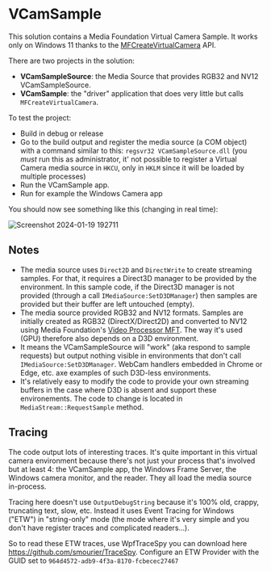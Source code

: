 # VCamSample
This solution contains a Media Foundation Virtual Camera Sample. It works only on Windows 11 thanks to the [MFCreateVirtualCamera](https://learn.microsoft.com/en-us/windows/win32/api/mfvirtualcamera/nf-mfvirtualcamera-mfcreatevirtualcamera) API.

There are two projects in the solution:

* **VCamSampleSource**: the Media Source that provides RGB32 and NV12 VCamSampleSource.
* **VCamSample**: the "driver" application that does very little but calls `MFCreateVirtualCamera`.



To test the project:

* Build in debug or release
* Go to the build output and register the media source (a COM object) with a command similar to this: `regsvr32 VCamSampleSource.dll` (you *must* run this as administrator, it' not possible to register a Virtual Camera media source in `HKCU`, only in `HKLM` since it will be loaded by multiple processes)
* Run the VCamSample app.
* Run for example the Windows Camera app

You should now see something like this (changing in real time):


![Screenshot 2024-01-19 192711](https://github.com/smourier/VCamSample/assets/5328574/60cb92c0-0a3a-4077-af49-a42e9ce97101)



## Notes

* The media source uses `Direct2D` and `DirectWrite` to create streaming samples. For that, it requires a Direct3D manager to be provided by the environment. In this sample code, if the Direct3D manager is not provided (through a call `IMediaSource:SetD3DManager`) then samples are provided but their buffer are left untouched (empty).
* The media source provided RGB32 and NV12 formats. Samples are initially created as RGB32 (DirectX/Direct2D) and converted to NV12 using Media Foundation's [Video Processor MFT](https://learn.microsoft.com/en-us/windows/win32/medfound/video-processor-mft). The way it's used (GPU) therefore also depends on a D3D environment.
* It means the VCamSampleSource will "work" (aka respond to sample requests) but output nothing visible in environments that don't call `IMediaSource:SetD3DManager`. WebCam handlers embedded in Chrome or Edge, etc. axe examples of such D3D-less environments.
* It's relatively easy to modify the code to provide your own streaming buffers in the case where D3D is absent and support these environements. The code to change is located in `MediaStream::RequestSample` method.



## Tracing

The code output lots of interesting traces. It's quite important in this virtual camera environment because there's not just your process that's involved but at least 4: the VCamSample app, the Windows Frame Server, the Windows camera monitor, and the reader. They all load the media source in-process.

Tracing here  doesn't use `OutputDebugString` because it's 100% old, crappy, truncating text, slow, etc. Instead it uses Event Tracing for Windows ("ETW") in "string-only" mode (the mode where it's very simple and you don't have register traces and complicated readers...).

So to read these ETW traces, use WpfTraceSpy you can download here https://github.com/smourier/TraceSpy. Configure an ETW Provider with the GUID set to `964d4572-adb9-4f3a-8170-fcbecec27467`
